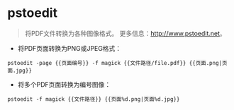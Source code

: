 # pstoedit

> 将PDF文件转换为各种图像格式。
> 更多信息：<http://www.pstoedit.net>。

- 将PDF页面转换为PNG或JPEG格式：

`pstoedit -page {{页面编号}} -f magick {{文件路径/file.pdf}} {{页面.png|页面.jpg}}`

- 将多个PDF页面转换为编号图像：

`pstoedit -f magick {{文件路径}} {{页面%d.png|页面%d.jpg}}`